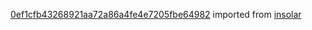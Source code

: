 [0ef1cfb43268921aa72a86a4fe4e7205fbe64982](https://github.com/insolar/insolar/commit/0ef1cfb43268921aa72a86a4fe4e7205fbe64982) imported from [insolar](https://github.com/insolar/insolar)
